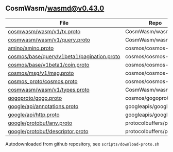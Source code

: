 ## CosmWasm/wasmd@v0.43.0
|File|Repo|Commit|Type|Code|
|--|--|--|--|--|
|[cosmwasm/wasm/v1/tx.proto](https://raw.githubusercontent.com/CosmWasm/wasmd/v0.43.0/proto/cosmwasm/wasm/v1/tx.proto)|CosmWasm/wasmd|v0.43.0|target|200|
|[cosmwasm/wasm/v1/query.proto](https://raw.githubusercontent.com/CosmWasm/wasmd/v0.43.0/proto/cosmwasm/wasm/v1/query.proto)|CosmWasm/wasmd|v0.43.0|target|200|
|[amino/amino.proto](https://raw.githubusercontent.com/cosmos/cosmos-sdk/v0.47.5/proto/amino/amino.proto)|cosmos/cosmos-sdk|v0.47.5|dependency|200|
|[cosmos/base/query/v1beta1/pagination.proto](https://raw.githubusercontent.com/cosmos/cosmos-sdk/v0.47.5/proto/cosmos/base/query/v1beta1/pagination.proto)|cosmos/cosmos-sdk|v0.47.5|dependency|200|
|[cosmos/base/v1beta1/coin.proto](https://raw.githubusercontent.com/cosmos/cosmos-sdk/v0.47.5/proto/cosmos/base/v1beta1/coin.proto)|cosmos/cosmos-sdk|v0.47.5|dependency|200|
|[cosmos/msg/v1/msg.proto](https://raw.githubusercontent.com/cosmos/cosmos-sdk/v0.47.5/proto/cosmos/msg/v1/msg.proto)|cosmos/cosmos-sdk|v0.47.5|dependency|200|
|[cosmos_proto/cosmos.proto](https://raw.githubusercontent.com/cosmos/cosmos-proto/3f5f5eb19538f5ff023e88461fb7ca890807f5e1/proto/cosmos_proto/cosmos.proto)|cosmos/cosmos-proto|3f5f5eb19538f5ff023e88461fb7ca890807f5e1|dependency|200|
|[cosmwasm/wasm/v1/types.proto](https://raw.githubusercontent.com/CosmWasm/wasmd/v0.43.0/proto/cosmwasm/wasm/v1/types.proto)|CosmWasm/wasmd|v0.43.0|dependency|200|
|[gogoproto/gogo.proto](https://raw.githubusercontent.com/cosmos/gogoproto/c177fc4c5bdd7e216ccfb5c79757c85c7d16edcd/gogoproto/gogo.proto)|cosmos/gogoproto|c177fc4c5bdd7e216ccfb5c79757c85c7d16edcd|dependency|200|
|[google/api/annotations.proto](https://raw.githubusercontent.com/googleapis/googleapis/b54255c0ad0a432c29ae3e15fd79a53c5ebc03b1/google/api/annotations.proto)|googleapis/googleapis|b54255c0ad0a432c29ae3e15fd79a53c5ebc03b1|dependency|200|
|[google/api/http.proto](https://raw.githubusercontent.com/googleapis/googleapis/b54255c0ad0a432c29ae3e15fd79a53c5ebc03b1/google/api/http.proto)|googleapis/googleapis|b54255c0ad0a432c29ae3e15fd79a53c5ebc03b1|dependency|200|
|[google/protobuf/any.proto](https://raw.githubusercontent.com/protocolbuffers/protobuf/f85b3477a30f73bcfa92f218028ebe2be99355f5/src/google/protobuf/any.proto)|protocolbuffers/protobuf|f85b3477a30f73bcfa92f218028ebe2be99355f5|dependency|200|
|[google/protobuf/descriptor.proto](https://raw.githubusercontent.com/protocolbuffers/protobuf/f85b3477a30f73bcfa92f218028ebe2be99355f5/src/google/protobuf/descriptor.proto)|protocolbuffers/protobuf|f85b3477a30f73bcfa92f218028ebe2be99355f5|dependency|200|

Autodownloaded from github repository, see `scripts/download-proto.sh`

